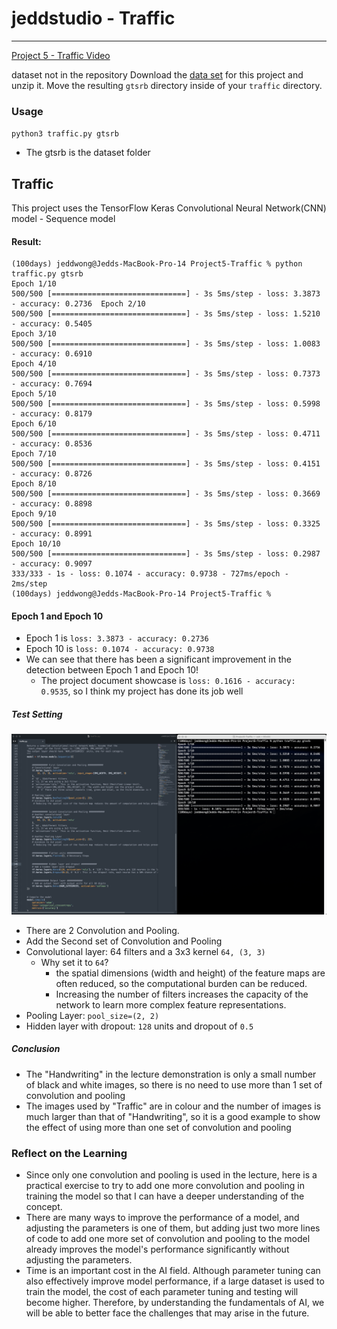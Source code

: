 # jeddstudio - Traffic
---
[Project 5 - Traffic Video](https://youtu.be/CI7oKF9YXFg)

dataset not in the repository
 Download the [data set](https://cdn.cs50.net/ai/2023/x/projects/5/gtsrb.zip) for this project and unzip it. Move the resulting `gtsrb` directory inside of your `traffic` directory.


### Usage
`python3 traffic.py gtsrb`
- The gtsrb is the dataset folder 


## Traffic
This project uses the TensorFlow Keras Convolutional Neural Network(CNN) model - Sequence model

#### Result: 
```
(100days) jeddwong@Jedds-MacBook-Pro-14 Project5-Traffic % python traffic.py gtsrb
Epoch 1/10
500/500 [==============================] - 3s 5ms/step - loss: 3.3873 - accuracy: 0.2736  Epoch 2/10
500/500 [==============================] - 3s 5ms/step - loss: 1.5210 - accuracy: 0.5405
Epoch 3/10
500/500 [==============================] - 3s 5ms/step - loss: 1.0083 - accuracy: 0.6910
Epoch 4/10
500/500 [==============================] - 3s 5ms/step - loss: 0.7373 - accuracy: 0.7694
Epoch 5/10
500/500 [==============================] - 3s 5ms/step - loss: 0.5998 - accuracy: 0.8179
Epoch 6/10
500/500 [==============================] - 3s 5ms/step - loss: 0.4711 - accuracy: 0.8536
Epoch 7/10
500/500 [==============================] - 3s 5ms/step - loss: 0.4151 - accuracy: 0.8726
Epoch 8/10
500/500 [==============================] - 3s 5ms/step - loss: 0.3669 - accuracy: 0.8898
Epoch 9/10
500/500 [==============================] - 3s 5ms/step - loss: 0.3325 - accuracy: 0.8991
Epoch 10/10
500/500 [==============================] - 3s 5ms/step - loss: 0.2987 - accuracy: 0.9097
333/333 - 1s - loss: 0.1074 - accuracy: 0.9738 - 727ms/epoch - 2ms/step
(100days) jeddwong@Jedds-MacBook-Pro-14 Project5-Traffic % 
```
#### Epoch 1 and Epoch 10
- Epoch 1 is `loss: 3.3873 - accuracy: 0.2736`
- Epoch 10 is `loss: 0.1074 - accuracy: 0.9738`
- We can see that there has been a significant improvement in the detection between Epoch 1 and Epoch 10!
    - The project document showcase is `loss: 0.1616 - accuracy: 0.9535`, so I think my project has done its job well


##### Test Setting
![test_2023-11-24](test_2023-11-24.png)
- There are 2 Convolution and Pooling.
- Add the Second set of Convolution and Pooling
- Convolutional layer: 64 filters and a 3x3 kernel `64, (3, 3)`
    - Why set it to `64`?
        - the spatial dimensions (width and height) of the feature maps are often reduced, so the computational burden can be reduced.
        - Increasing the number of filters increases the capacity of the network to learn more complex feature representations.
- Pooling Layer: `pool_size=(2, 2)`
- Hidden layer with dropout: `128` units and dropout of `0.5`


##### Conclusion
- The "Handwriting" in the lecture demonstration is only a small number of black and white images, so there is no need to use more than 1 set of convolution and pooling
- The images used by "Traffic" are in colour and the number of images is much larger than that of "Handwriting", so it is a good example to show the effect of using more than one set of convolution and pooling


### Reflect on the Learning
- Since only one convolution and pooling is used in the lecture, here is a practical exercise to try to add one more convolution and pooling in training the model so that I can have a deeper understanding of the concept.
- There are many ways to improve the performance of a model, and adjusting the parameters is one of them, but adding just two more lines of code to add one more set of convolution and pooling to the model already improves the model's performance significantly without adjusting the parameters.
- Time is an important cost in the AI field. Although parameter tuning can also effectively improve model performance, if a large dataset is used to train the model, the cost of each parameter tuning and testing will become higher. Therefore, by understanding the fundamentals of AI, we will be able to better face the challenges that may arise in the future.



















